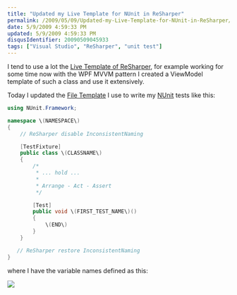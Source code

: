 ```yaml
---
title: "Updated my Live Template for NUnit in ReSharper"
permalink: /2009/05/09/Updated-my-Live-Template-for-NUnit-in-ReSharper/
date: 5/9/2009 4:59:33 PM
updated: 5/9/2009 4:59:33 PM
disqusIdentifier: 20090509045933
tags: ["Visual Studio", "ReSharper", "unit test"]
---
```

I tend to use a lot the [Live Template of ReSharper](http://www.jetbrains.com/resharper/features/code_templates.html), for example working for some time now with the WPF MVVM pattern I created a ViewModel template of such a class and use it extensively.

Today I updated the [File Template](http://www.jetbrains.com/resharper/features/code_templates.html#File_Templates) I use to write my [NUnit](http://nunit.com/index.php) tests like this:
<!-- more -->


```csharp
using NUnit.Framework;

namespace \(NAMESPACE\)
{
    // ReSharper disable InconsistentNaming

    [TestFixture]
    public class \(CLASSNAME\)
    {       
        /*
         * ... hold ...
         *
         * Arrange - Act - Assert
         */

        [Test]
        public void \(FIRST_TEST_NAME\)()
        {
            \(END\)
        }
    }

   // ReSharper restore InconsistentNaming
}
```

where I have the variable names defined as this:

![](http://farm4.static.flickr.com/3326/3515113386_55481b1a06_o.png)
